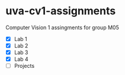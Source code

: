 # uva-cv1-assignments
Computer Vision 1 assingments for group M05

- [x] Lab 1
- [x] Lab 2
- [x] Lab 3
- [x] Lab 4
- [ ] Projects
